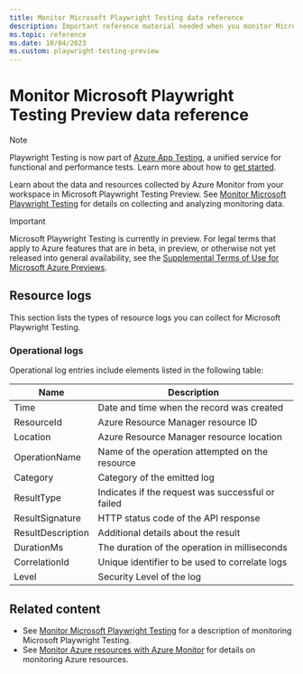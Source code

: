 ```yaml
---
title: Monitor Microsoft Playwright Testing data reference
description: Important reference material needed when you monitor Microsoft Playwright Testing Preview.
ms.topic: reference
ms.date: 10/04/2023
ms.custom: playwright-testing-preview
---
```

# Monitor Microsoft Playwright Testing Preview data reference

> [!NOTE]
> Playwright Testing is now part of [Azure App Testing](https://aka.ms/AzureAppTesting), a unified service for functional and performance tests. Learn more about how to [get started](https://aka.ms/AzureAppTesting/announcements).

Learn about the data and resources collected by Azure Monitor from your workspace in Microsoft Playwright Testing Preview. See [Monitor Microsoft Playwright Testing](monitor-playwright-testing.md) for details on collecting and analyzing monitoring data.

> [!IMPORTANT]
> Microsoft Playwright Testing is currently in preview. For legal terms that apply to Azure features that are in beta, in preview, or otherwise not yet released into general availability, see the [Supplemental Terms of Use for Microsoft Azure Previews](https://azure.microsoft.com/support/legal/preview-supplemental-terms/).

## Resource logs

This section lists the types of resource logs you can collect for Microsoft Playwright Testing.

### Operational logs

Operational log entries include elements listed in the following table:

|Name  |Description  |
|---------|---------|
|Time     | Date and time when the record was created |
|ResourceId | Azure Resource Manager resource ID |
|Location	| Azure Resource Manager resource location |
|OperationName	| Name of the operation attempted on the resource | 
|Category	| Category of the emitted log |
|ResultType	| Indicates if the request was successful or failed |
|ResultSignature	| HTTP status code of the API response |
|ResultDescription	| Additional details about the result |
|DurationMs	| The duration of the operation in milliseconds |
|CorrelationId	| Unique identifier to be used to correlate logs |
|Level	| Security Level of the log |

## Related content

- See [Monitor Microsoft Playwright Testing](./monitor-playwright-testing.md) for a description of monitoring Microsoft Playwright Testing.
- See [Monitor Azure resources with Azure Monitor](/azure/azure-monitor/essentials/monitor-azure-resource) for details on monitoring Azure resources.